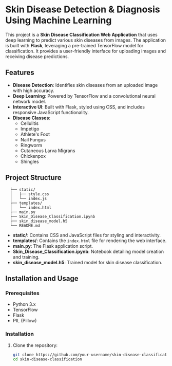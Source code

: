 # Skin Disease Detection & Diagnosis Using Machine Learning

This project is a **Skin Disease Classification Web Application** that uses deep learning to predict various skin diseases from images. The application is built with **Flask**, leveraging a pre-trained TensorFlow model for classification. It provides a user-friendly interface for uploading images and receiving disease predictions.

## Features
- **Disease Detection**: Identifies skin diseases from an uploaded image with high accuracy.
- **Deep Learning**: Powered by TensorFlow and a convolutional neural network model.
- **Interactive UI**: Built with Flask, styled using CSS, and includes responsive JavaScript functionality.
- **Disease Classes**:
  - Cellulitis
  - Impetigo
  - Athlete's Foot
  - Nail Fungus
  - Ringworm
  - Cutaneous Larva Migrans
  - Chickenpox
  - Shingles


## Project Structure
```plaintext
  ├── static/
  │   ├── style.css
  │   └── index.js
  ├── templates/
  │   └── index.html
  ├── main.py
  ├── Skin_Disease_Classification.ipynb
  ├── skin_disease_model.h5
  └── README.md
```

- **static/**: Contains CSS and JavaScript files for styling and interactivity.
- **templates/**: Contains the `index.html` file for rendering the web interface.
- **main.py**: The Flask application script.
- **Skin_Disease_Classification.ipynb**: Notebook detailing model creation and training.
- **skin_disease_model.h5**: Trained model for skin disease classification.

## Installation and Usage
### Prerequisites
- Python 3.x
- TensorFlow
- Flask
- PIL (Pillow)

  
### Installation
1. Clone the repository:
   ```bash
   git clone https://github.com/your-username/skin-disease-classification.git
   cd skin-disease-classification

